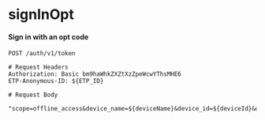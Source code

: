 signInOpt
===========

#### Sign in with an opt code

```http
POST /auth/v1/token

# Request Headers
Authorization: Basic bm9haWhkZXZtXzZpeWcwYThsMHE6
ETP-Anonymous-ID: ${ETP_ID}

# Request Body

"scope=offline_access&device_name=${deviceName}&device_id=${deviceId}&device_type=${deviceType}&grant_type=phone&phone_number=${phone_number}&verification_code=${verification_code}"
```
